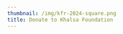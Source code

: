 ```yaml
---
thumbnail: /img/kfr-2024-square.png
title: Donate to Khalsa Foundation
---
```

<script src="https://www.justgiving.com/widgets/scripts/widget.js" data-version="2" data-widgetType="donateButton" data-linkType="givingCheckout" data-donateButtonType="justgivingLarge" data-charityId="3497714" data-marketCode="GB"  data-showPaymentLogos="true" data-popupCheckout="true" type="text/javascript"></script>